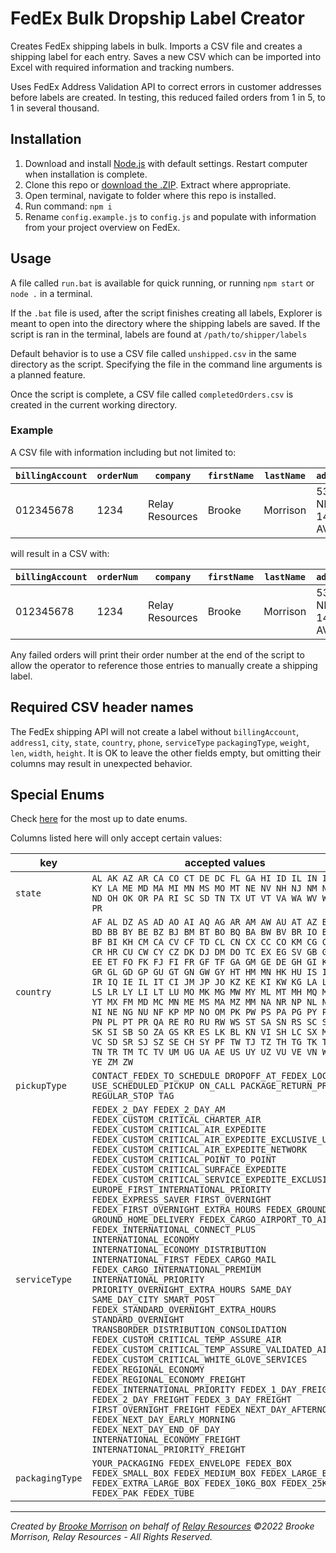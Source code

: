 # FedEx Bulk Dropship Label Creator

Creates FedEx shipping labels in bulk. Imports a CSV file and creates a shipping
label for each entry. Saves a new CSV which can be imported into Excel with
required information and tracking numbers. 

Uses FedEx Address Validation API to correct errors in customer addresses before
labels are created. In testing, this reduced failed orders from 1 in 5, to 1 in 
several thousand.

## Installation

1. Download and install [Node.js](https://nodejs.org/en/download/) with default
   settings. Restart computer when installation is complete.
1. Clone this repo or [download the .ZIP](https://github.com/bwookieeeee/fedex-bulk-shipping/archive/refs/heads/main.zip).
   Extract where appropriate.
1. Open terminal, navigate to folder where this repo is installed.
1. Run command: `npm i`
1. Rename `config.example.js` to `config.js` and populate with information from
   your project overview on FedEx.

## Usage

A file called `run.bat` is available for quick running, or running `npm start` or
`node .` in a terminal.

If the `.bat` file is used, after the script finishes creating all labels, 
Explorer is meant to open into the directory where the shipping labels are saved.
If the script is ran in the terminal, labels are found at `/path/to/shipper/labels`

Default behavior is to use a CSV file called `unshipped.csv` in the same directory
as the script. Specifying the file in the command line arguments is a planned
feature.

Once the script is complete, a CSV file called `completedOrders.csv` is created
in the current working directory.

### Example

A CSV file with information including but not limited to:

| `billingAccount` | `orderNum` | `company` | `firstName` | `lastName` | `address1` | `address2` | `city` | `state` | `country` | `zip` | `phone` | `shipDate` | `serviceType` | `packagingType` | `weight` | `len` | `width` | `height` |
| ---------------- | ---------- | --------- | ----------- | ---------- | ---------- | ---------- | ------ | ------- | --------- | ----- | ------- | ---------- | ------------- | --------------- | -------- | ----- | ------- | -------- |
| 012345678 | 1234 | Relay Resources | Brooke | Morrison | 5312 NE 148th AVE | | Portland | OR | US | 97230 | 5032611226 | 2022-03-20 | FEDEX_GROUND | YOUR_PACKAGING | 1 | 14 | 15 | 11 |

will result in a CSV with:

| `billingAccount` | `orderNum` | `company` | `firstName` | `lastName` | `address1` | `address2` | `city` | `state` | `zip` | `phone` | `trackingNumber` |
| ---------------- | ---------- | --------- | ----------- | ---------- | ---------- | ---------- | ------ | ------- | ----- | ------- | ---------------- |
| 012345678 | 1234 | Relay Resources | Brooke | Morrison | 5312 NE 148th AVE | | Portland | OR | 97230 | 5032611266 | 12345678901234 |

Any failed orders will print their order number at the end of the script to allow 
the operator to reference those entries to manually create a shipping label.

## Required CSV header names

The FedEx shipping API will not create a label without `billingAccount`, 
`address1`, `city`, `state`, `country`, `phone`, `serviceType` `packagingType`,
`weight`, `len`, `width`, `height`. It is OK to leave the other fields empty,
but omitting their columns may result in unexpected behavior. 

## Special Enums
Check [here](https://developer.fedex.com/api/en-us/guides/api-reference.html)
for the most up to date enums.

Columns listed here will only accept certain values:

| key | accepted values |
| --- | --------------- |
| `state` | `AL AK AZ AR CA CO CT DE DC FL GA HI ID IL IN IA KS KY LA ME MD MA MI MN MS MO MT NE NV NH NJ NM NY NC ND OH OK OR PA RI SC SD TN TX UT VT VA WA WV WI WY PR` |
| `country` | `AF AL DZ AS AD AO AI AQ AG AR AM AW AU AT AZ BS BH BD BB BY BE BZ BJ BM BT BO BQ BA BW BV BR IO BN BG BF BI KH CM CA CV CF TD CL CN CX CC CO KM CG CD CK CR HR CU CW CY CZ DK DJ DM DO TC EX EG SV GB GQ ER EE ET FO FK FJ FI FR GF TF GA GM GE DE GH GI KY VG GR GL GD GP GU GT GN GW GY HT HM MN HK HU IS IN ID IR IQ IE IL IT CI JM JP JO KZ KE KI KW KG LA LV LB LS LR LY LI LT LU MO MK MG MW MY ML MT MH MQ MR MU YT MX FM MD MC MN ME MS MA MZ MM NA NR NP NL NC NZ NI NE NG NU NF KP MP NO OM PK PW PS PA PG PY PE PH PN PL PT PR QA RE RO RU RW WS ST SA SN RS SC SL SG SK SI SB SO ZA GS KR ES LK BL KN VI SH LC SX MF PM VC SD SR SJ SZ SE CH SY PF TW TJ TZ TH TG TK TO TT TN TR TM TC TV UM UG UA AE US UY UZ VU VE VN WF EH YE ZM ZW` |
| `pickupType` | `CONTACT_FEDEX_TO_SCHEDULE DROPOFF_AT_FEDEX_LOCATION USE_SCHEDULED_PICKUP ON_CALL PACKAGE_RETURN_PROGRAM REGULAR_STOP TAG` |
| `serviceType` | `FEDEX_2_DAY FEDEX_2_DAY_AM FEDEX_CUSTOM_CRITICAL_CHARTER_AIR FEDEX_CUSTOM_CRITICAL_AIR_EXPEDITE FEDEX_CUSTOM_CRITICAL_AIR_EXPEDITE_EXCLUSIVE_USE FEDEX_CUSTOM_CRITICAL_AIR_EXPEDITE_NETWORK FEDEX_CUSTOM_CRITICAL_POINT_TO_POINT FEDEX_CUSTOM_CRITICAL_SURFACE_EXPEDITE FEDEX_CUSTOM_CRITICAL_SERVICE_EXPEDITE_EXCLUSIVE_USE EUROPE_FIRST_INTERNATIONAL_PRIORITY FEDEX_EXPRESS_SAVER FIRST_OVERNIGHT FEDEX_FIRST_OVERNIGHT_EXTRA_HOURS FEDEX_GROUND GROUND_HOME_DELIVERY FEDEX_CARGO_AIRPORT_TO_AIRPORT FEDEX_INTERNATIONAL_CONNECT_PLUS INTERNATIONAL_ECONOMY INTERNATIONAL_ECONOMY_DISTRIBUTION INTERNATIONAL_FIRST FEDEX_CARGO_MAIL FEDEX_CARGO_INTERNATIONAL_PREMIUM INTERNATIONAL_PRIORITY PRIORITY_OVERNIGHT_EXTRA_HOURS SAME_DAY SAME_DAY_CITY SMART_POST FEDEX_STANDARD_OVERNIGHT_EXTRA_HOURS STANDARD_OVERNIGHT TRANSBORDER_DISTRIBUTION_CONSOLIDATION FEDEX_CUSTOM_CRITICAL_TEMP_ASSURE_AIR FEDEX_CUSTOM_CRITICAL_TEMP_ASSURE_VALIDATED_AIR FEDEX_CUSTOM_CRITICAL_WHITE_GLOVE_SERVICES FEDEX_REGIONAL_ECONOMY FEDEX_REGIONAL_ECONOMY_FREIGHT FEDEX_INTERNATIONAL_PRIORITY FEDEX_1_DAY_FREIGHT FEDEX_2_DAY_FREIGHT FEDEX_3_DAY_FREIGHT FIRST_OVERNIGHT_FREIGHT FEDEX_NEXT_DAY_AFTERNOON FEDEX_NEXT_DAY_EARLY_MORNING FEDEX_NEXT_DAY_END_OF_DAY INTERNATIONAL_ECONOMY_FREIGHT INTERNATIONAL_PRIORITY_FREIGHT` |
| `packagingType` | `YOUR_PACKAGING FEDEX_ENVELOPE FEDEX_BOX FEDEX_SMALL_BOX FEDEX_MEDIUM_BOX FEDEX_LARGE_BOX FEDEX_EXTRA_LARGE_BOX FEDEX_10KG_BOX FEDEX_25KG_BOX FEDEX_PAK FEDEX_TUBE` |

---

_Created by [Brooke Morrison](mailto:bmorrison@relayresources.org) on behalf of
[Relay Resources](httsp://relayresources.org) ©️2022 Brooke Morrison, Relay
Resources - All Rights Reserved._
